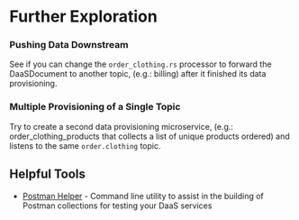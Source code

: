 # Further Exploration

### Pushing Data Downstream

See if you can change the `order_clothing.rs` processor to forward the DaaSDocument to another topic, \(e.g.: billing\) after it finished its data provisioning.

### Multiple Provisioning of a Single Topic

Try to create a second data provisioning microservice, \(e.g.: order\_clothing\_products that collects a list of unique products ordered\) and listens to the same `order.clothing` topic.

## Helpful Tools

* [Postman Helper](https://github.com/dsietz/daas-sdk/blob/master/examples/postman-helper.rs) - Command line utility to assist in the building of Postman collections for testing your DaaS services


